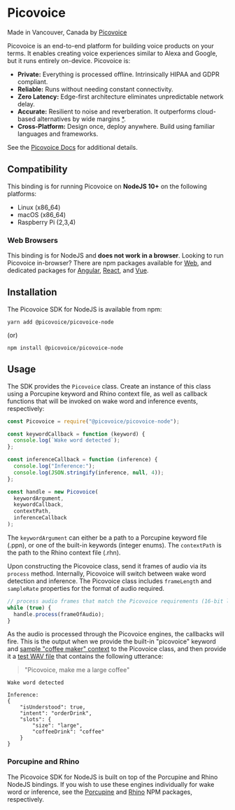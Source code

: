 # Picovoice

Made in Vancouver, Canada by [Picovoice](https://picovoice.ai)

Picovoice is an end-to-end platform for building voice products on your terms. It enables creating voice experiences similar to Alexa and Google, but it runs entirely on-device. Picovoice is:

- **Private:** Everything is processed offline. Intrinsically HIPAA and GDPR compliant.
- **Reliable:** Runs without needing constant connectivity.
- **Zero Latency:** Edge-first architecture eliminates unpredictable network delay.
- **Accurate:** Resilient to noise and reverberation. It outperforms cloud-based alternatives by wide margins
  [\*](https://github.com/Picovoice/speech-to-intent-benchmark#results).
- **Cross-Platform:** Design once, deploy anywhere. Build using familiar languages and frameworks.

See the [Picovoice Docs](https://picovoice.ai/docs/quick-start/picovoice-nodejs/) for additional details.

## Compatibility

This binding is for running Picovoice on **NodeJS 10+** on the following platforms:

- Linux (x86_64)
- macOS (x86_64)
- Raspberry Pi (2,3,4)

### Web Browsers

This binding is for NodeJS and **does not work in a browser**. Looking to run Picovoice in-browser? There are npm packages available for [Web](https://www.npmjs.com/package/@picovoice/picovoice-web-en-worker), and dedicated packages for [Angular](https://www.npmjs.com/package/@picovoice/picovoice-web-angular), [React](https://www.npmjs.com/package/@picovoice/picovoice-web-react), and [Vue](https://www.npmjs.com/package/@picovoice/picovoice-web-vue).

## Installation

The Picovoice SDK for NodeJS is available from npm:

```console
yarn add @picovoice/picovoice-node
```

(or)

```console
npm install @picovoice/picovoice-node
```

## Usage

The SDK provides the `Picovoice` class. Create an instance of this class using a Porcupine keyword and Rhino context file, as well as callback functions that will be invoked on wake word and inference events, respectively:

```javascript
const Picovoice = require("@picovoice/picovoice-node");

const keywordCallback = function (keyword) {
  console.log(`Wake word detected`);
};

const inferenceCallback = function (inference) {
  console.log("Inference:");
  console.log(JSON.stringify(inference, null, 4));
};

const handle = new Picovoice(
  keywordArgument,
  keywordCallback,
  contextPath,
  inferenceCallback
);
```

The `keywordArgument` can either be a path to a Porcupine keyword file (.ppn), or one of the built-in keywords (integer enums). The `contextPath` is the path to the Rhino context file (.rhn).

Upon constructing the Picovoice class, send it frames of audio via its `process` method. Internally, Picovoice will switch between wake word detection and inference. The Picovoice class includes `frameLength` and `sampleRate` properties for the format of audio required.

```javascript
// process audio frames that match the Picovoice requirements (16-bit linear pcm audio, single-channel)
while (true) {
  handle.process(frameOfAudio);
}
```

As the audio is processed through the Picovoice engines, the callbacks will fire. This is the output when we provide the built-in "picovoice" keyword and [sample "coffee maker" context](./resources/rhino/resources/contexts/) to the Picovoice class, and then provide it a [test WAV file](./resources/audio_samples/picovoice-coffee.wav) that contains the following utterance:

> "Picovoice, make me a large coffee"

```console
Wake word detected

Inference:
{
    "isUnderstood": true,
    "intent": "orderDrink",
    "slots": {
        "size": "large",
        "coffeeDrink": "coffee"
    }
}

```

### Porcupine and Rhino

The Picovoice SDK for NodeJS is built on top of the Porcupine and Rhino NodeJS bindings. If you wish to use these engines individually for wake word or inference, see the [Porcupine](https://www.npmjs.com/package/@picovoice/porcupine-node) and [Rhino](https://www.npmjs.com/package/@picovoice/rhino-node) NPM packages, respectively.
